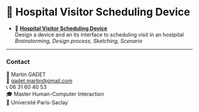 # 🏥 Hospital Visitor Scheduling Device

- 🏥 [**Hospital Visitor Scheduling Device**](https://github.com/gadetmartin/Portfolio/tree/main/Projects/Master%20HCI/Hospital%20Visitor%20Scheduling%20Device)  
  Design a device  and an its interface to scheduling visit in an hostpital  
  *Brainstorming, Design process, Sketching, Scenario*  

---

### Contact

👤 Martin GADET  
📧 gadet.martin@gmail.com  
📞 06 31 60 40 53  
🎓 Master Human-Computer Interaction  
🏫 Université Paris-Saclay

